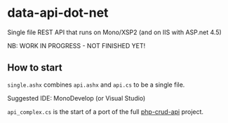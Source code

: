 # data-api-dot-net

Single file REST API that runs on Mono/XSP2 (and on IIS with ASP.net 4.5)

NB: WORK IN PROGRESS - NOT FINISHED YET!

## How to start

```single.ashx``` combines ```api.ashx``` and ```api.cs``` to be a single file.

Suggested IDE: MonoDevelop (or Visual Studio)

```api_complex.cs``` is the start of a port of the full [php-crud-api](https://github.com/mevdschee/php-crud-api) project.
